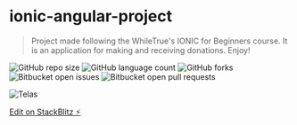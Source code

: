 # ionic-angular-project


> Project made following the WhileTrue's IONIC for Beginners course. It is an application for making and receiving donations. Enjoy!

![GitHub repo size](https://img.shields.io/github/repo-size/iuricode/README-template?style=for-the-badge)
![GitHub language count](https://img.shields.io/github/languages/count/iuricode/README-template?style=for-the-badge)
![GitHub forks](https://img.shields.io/github/forks/iuricode/README-template?style=for-the-badge)
![Bitbucket open issues](https://img.shields.io/bitbucket/issues/iuricode/README-template?style=for-the-badge)
![Bitbucket open pull requests](https://img.shields.io/bitbucket/pr-raw/iuricode/README-template?style=for-the-badge)

<img src="![image](https://user-images.githubusercontent.com/24318314/208746482-88578512-b5da-4bc5-9858-6c339d409e0f.png)" alt="Telas">


[Edit on StackBlitz ⚡️](https://stackblitz.com/edit/ionic-5-angular-10-start-template-kdtti2)
